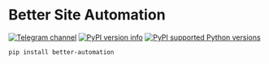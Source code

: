 # Better Site Automation
[![Telegram channel](https://img.shields.io/endpoint?url=https://runkit.io/damiankrawczyk/telegram-badge/branches/master?url=https://t.me/cum_insider)](https://t.me/cum_insider)
[![PyPI version info](https://img.shields.io/pypi/v/better-automation.svg)](https://pypi.python.org/pypi/discord.py-self)
[![PyPI supported Python versions](https://img.shields.io/pypi/pyversions/better-automation.svg)](https://pypi.python.org/pypi/discord.py-self)


```bash
pip install better-automation
```
